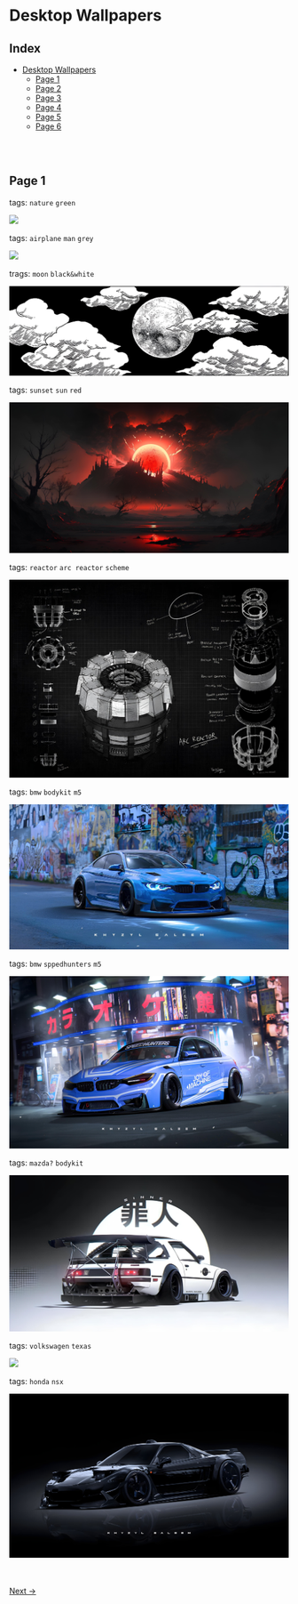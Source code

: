 # Desktop Wallpapers

## Index

- [Desktop Wallpapers](https://github.com/sarkans404/wallpapers/blob/main/Desktop%20Wallpapers.md)
  - [Page 1](https://github.com/sarkans404/wallpapers/blob/main/Pages/page1.md)
  - [Page 2](https://github.com/sarkans404/wallpapers/blob/main/Pages/page2.md)
  - [Page 3](https://github.com/sarkans404/wallpapers/blob/main/Pages/page3.md)
  - [Page 4](https://github.com/sarkans404/wallpapers/blob/main/Pages/page4.md)
  - [Page 5](https://github.com/sarkans404/wallpapers/blob/main/Pages/page5.md)
  - [Page 6](https://github.com/sarkans404/wallpapers/blob/main/Pages/page6.md)



<br><br>

## Page 1

tags: `nature` `green`

<img src="https://raw.githubusercontent.com/sarkans404/wallpapers/main/Image/1325116.png">

<br>

tags: `airplane` `man` `grey`

<img src="https://raw.githubusercontent.com/sarkans404/wallpapers/main/Image/2024-08-25_212231.png">

<br>

trags: `moon` `black&white`

<img src="https://raw.githubusercontent.com/sarkans404/wallpapers/main/Image/24b2e542c23c3ae766211150f0ada011.jpg">

<br>

tags: `sunset` `sun` `red`

<img src="https://raw.githubusercontent.com/sarkans404/wallpapers/main/Image/31df4537fe7a71d208ab8003845cb197.jpg">

<br>

tags: `reactor` `arc reactor` `scheme`

<img src="https://raw.githubusercontent.com/sarkans404/wallpapers/main/Image/4223f371a2ad6651ac632867e1584bed.jpg">

<br>

tags: `bmw` `bodykit` `m5`

<img src="https://raw.githubusercontent.com/sarkans404/wallpapers/main/Image/4f8b9d83b53abb1a3f5958de39bb23f3.jpg">

<br>

tags: `bmw` `sppedhunters` `m5`

<img src="https://raw.githubusercontent.com/sarkans404/wallpapers/main/Image/82badb5414012390c859b0edea46bd85.jpg">

<br>

tags: `mazda?` `bodykit`

<img src="https://raw.githubusercontent.com/sarkans404/wallpapers/main/Image/93cd6f16d1e0a76a91f4beb6fd8e2a86.jpg">

<br>

tags: `volkswagen` `texas`

<img src="https://raw.githubusercontent.com/sarkans404/wallpapers/main/Image/Cloudsnight.jpg">

<br>

tags: `honda` `nsx`

<img src="https://github.com/sarkans404/wallpapers/blob/main/Image/PJ659d0T_4x.jpg">

<br> <br>
[Next ->](./page2.md)
